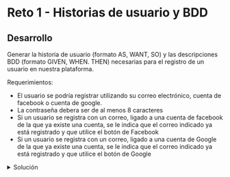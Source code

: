 # Reto 1 - Historias de usuario y BDD

## Desarrollo

Generar la historia de usuario (formato AS, WANT, SO) y las descripciones BDD (formato GIVEN, WHEN. THEN) necesarias
para el registro de un usuario en nuestra plataforma.

Requerimientos:

- El usuario se podría registrar utilizando su correo electrónico, cuenta de facebook o cuenta de google.
- La contraseña debera ser de al menos 8 caracteres
- Si un usuario se registra con un correo, ligado a una cuenta de facebook de la que ya existe una cuenta, se le indica
  que el correo indicado ya está registrado y que utilice el botón de Facebook
- Si un usuario se registra con un correo, ligado a una cuenta de Google de la que ya existe una cuenta, se le indica
  que el correo indicado ya está registrado y que utilice el botón de Google

<details>
  <summary>Solución</summary>

## Caso de uso (Sign up)

**AS** un usuario
**I WANT** poder registrarme utilizando mi correo, cuenta de facebook o google
**SO** puedo ingresar a la aplicación con mi cuenta

## Criterios de aceptación

**GIVEN** un usuario
**WHEN** se registra con correo y contraseña
**THEN** se crea su registro en la aplicación

**GIVEN** un usuario
**WHEN** ingresa una contraseña de longitud menor a 8 caracteres
**THEN** se le indica que requiere una contraseña de al menos 8 caracteres

**GIVEN** un usuario
**WHEN** se registra con una cuenta de facebook **sin correo** asociado
**THEN** se crea su registro en la aplicación

**GIVEN** un usuario
**WHEN** se registra con una cuenta de facebook con correo asociado
**THEN** se crea su registro en la aplicación

**GIVEN** un usuario
**WHEN** se registra con una cuenta de google
**THEN** se crea su registro en la aplicación

**GIVEN** un usuario
**WHEN** se registra con un correo del que ya existe una cuenta
**THEN** se le indica que el correo indicado ya ya esta registrado

**GIVEN** un usuario
**WHEN** se registra con un correo, ligado a una cuenta de facebook de la que ya existe una cuenta
**THEN** se le indica que el correo indicado ya ya esta registrado y que utilice el boton de Facebook

**GIVEN** un usuario
**WHEN** se registra con un correo, ligado a una cuenta de google de la que ya existe una cuenta
**THEN** se le indica que el correo indicado ya ya esta registrado y que utilice el boton de google
</details>

